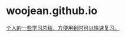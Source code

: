# woojean.github.io

<a href="http://woojean.github.io" target="_blank">个人的一些学习总结，方便用到时可以快速复习。</a>




